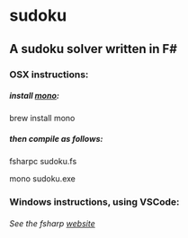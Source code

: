 # sudoku

## A sudoku solver written in F#

### OSX instructions:

##### install [mono](http://www.mono-project.com):

brew install mono

##### then compile as follows:

fsharpc sudoku.fs

mono sudoku.exe


### Windows instructions, using VSCode:

###### See the fsharp [website](http://fsharp.org/use/windows/)

